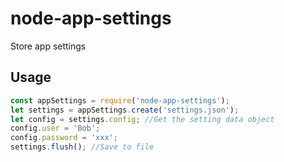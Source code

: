 # node-app-settings
Store app settings

## Usage

```javascript
const appSettings = require('node-app-settings');
let settings = appSettings.create('settings.json');
let config = settings.config; //Get the setting data object
config.user = 'Bob';
config.password = 'xxx';
settings.flush(); //Save to file
```
